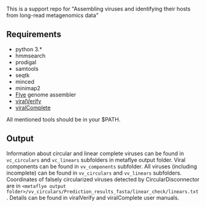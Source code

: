 This is a support repo for "Assembling viruses and identifying their hosts from long-read metagenomics data"

Requirements
----------
* python 3.*
* hmmsearch
* prodigal
* samtools
* seqtk
* minced
* minimap2
* [Flye](https://github.com/fenderglass/Flye) genome assembler 
* [viralVerify](https://github.com/ablab/viralVerify)
* [viralComplete](https://github.com/ablab/viralComplete)


All mentioned tools should be in your $PATH.


Output
---------
Information about circular and linear complete viruses can be found in `vc_circulars` and `vc_linears` subfolders in metaflye output folder.
Viral components can be found in `vv_components` subfolder. All viruses (including incomplete) can be found in `vv_circulars` and `vv_linears` subfolders. Coordinates of falsely circularized viruses detected by CircularDisconnector are in `<metaflye output folder>/vv_circulars/Prediction_results_fasta/linear_check/linears.txt`. Details can be found in viralVerify and viralComplete user manuals.

